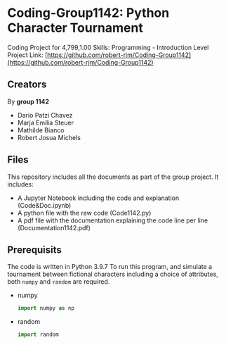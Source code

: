 # Coding-Group1142: Python Character Tournament
Coding Project for 4,799,1.00 Skills: Programming - Introduction Level
Project Link: [https://github.com/robert-rjm/Coding-Group1142](https://github.com/robert-rjm/Coding-Group1142)

## Creators
By **group 1142**
- Dario Patzi Chavez
- Marja Emilia Steuer
- Mathilde Bianco
- Robert Josua Michels

## Files
This repository includes all the documents as part of the group project.
It includes:
- A Jupyter Notebook including the code and explanation (Code&Doc.ipynb)
- A python file with the raw code (Code1142.py)
- A pdf file with the documentation explaining the code line per line (Documentation1142.pdf)

## Prerequisits
The code is written in Python 3.9.7
To run this program, and simulate a tournament between fictional characters including a choice of attributes, both `numpy` and `random` are required.

- numpy
  ```python
  import numpy as np
  ```
- random
  ```python
  import random
  ```
